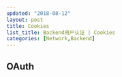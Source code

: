 ```yaml
---
updated: "2018-08-12"
layout: post
title: Cookies
list_title: Backend用户认证 | Cookies
categories: [Network,Backend]
---
```


## OAuth



